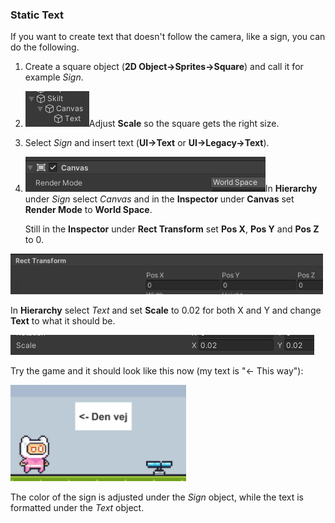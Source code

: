 ### Static Text

If you want to create text that doesn't follow the camera, like a sign,
you can do the following.

1.  Create a square object (**2D Object->Sprites->Square**) and call
    it for example *Sign*.

2.  <img src="../media/image58.png"
    style="width:1.0625in;height:0.59375in" />Adjust **Scale** so the square
    gets the right size.

3.  Select *Sign* and insert text (**UI->Text** or
    **UI->Legacy->Text**).

4.  <img src="../media/image59.png"
    style="width:4in;height:0.58333in" />In **Hierarchy** under
    *Sign* select *Canvas* and in the **Inspector** under **Canvas** set
    **Render Mode** to **World Space**.



    Still in the **Inspector** under **Rect Transform** set **Pos X**,
    **Pos Y** and **Pos Z** to 0.

<img src="../media/image60.png"
style="width:5.20833in;height:0.67153in" />

In **Hierarchy** select *Text* and set **Scale** to 0.02 for both X and Y
and change **Text** to what it should be.

<img src="../media/image61.png"
style="width:5.06319in;height:0.33333in" />

Try the game and it should look like this now (my text is "<- This
way"):

<img src="../media/image62.png"
style="width:2.92708in;height:1.61042in" />

The color of the sign is adjusted under the *Sign* object, while the text is formatted
under the *Text* object.